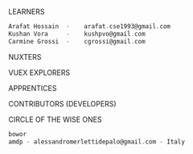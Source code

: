 LEARNERS
``` scala
Arafat Hossain  -    arafat.cse1993@gmail.com
Kushan Vora     -    kushpvo@gmail.com
Carmine Grossi  -    cgrossi@gmail.com
```
NUXTERS

VUEX EXPLORERS

APPRENTICES

CONTRIBUTORS (DEVELOPERS)



CIRCLE OF THE WISE ONES
``` scala
bowor
amdp - alessandromerlettidepalo@gmail.com - Italy
```
